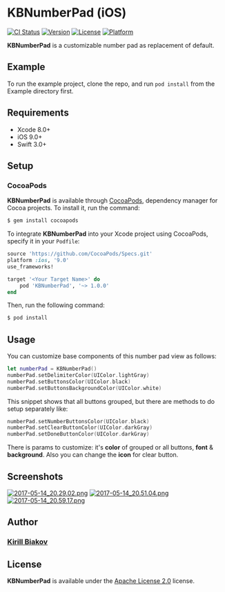 # KBNumberPad (iOS)

[![CI Status](http://img.shields.io/travis/kbiakov/KBNumberPad.svg?style=flat)](https://travis-ci.org/kbiakov/KBNumberPad)
[![Version](https://img.shields.io/cocoapods/v/KBNumberPad.svg?style=flat)](http://cocoapods.org/pods/KBNumberPad)
[![License](https://img.shields.io/cocoapods/l/KBNumberPad.svg?style=flat)](http://cocoapods.org/pods/KBNumberPad)
[![Platform](https://img.shields.io/cocoapods/p/KBNumberPad.svg?style=flat)](http://cocoapods.org/pods/KBNumberPad)

<b>KBNumberPad</b> is a customizable number pad as replacement of default.

## Example
To run the example project, clone the repo, and run `pod install` from the Example directory first.

## Requirements
- Xcode 8.0+
- iOS 9.0+
- Swift 3.0+

## Setup

### CocoaPods
<b>KBNumberPad</b> is available through [CocoaPods](http://cocoapods.org), dependency manager for Cocoa projects. To install it, run the command:
```bash
$ gem install cocoapods
```

To integrate <b>KBNumberPad</b> into your Xcode project using CocoaPods, specify it in your `Podfile`:
```ruby
source 'https://github.com/CocoaPods/Specs.git'
platform :ios, '9.0'
use_frameworks!

target '<Your Target Name>' do
    pod 'KBNumberPad', '~> 1.0.0'
end
```

Then, run the following command:
```bash
$ pod install
```

## Usage
You can customize base components of this number pad view as follows:
```Swift
let numberPad = KBNumberPad()
numberPad.setDelimiterColor(UIColor.lightGray)
numberPad.setButtonsColor(UIColor.black)
numberPad.setButtonsBackgroundColor(UIColor.white)
```

This snippet shows that all buttons grouped, but there are methods to do setup separately like:
```Swift
numberPad.setNumberButtonsColor(UIColor.black)
numberPad.setClearButtonColor(UIColor.darkGray)
numberPad.setDoneButtonColor(UIColor.darkGray)
```

There is params to customize: it's __color__ of grouped or all buttons, __font__ & __background__.
Also you can change the __icon__ for clear button.

## Screenshots
[![2017-05-14_20.29.02.png](https://s3.postimg.org/r1fswvhg3/2017-05-14_20.29.02.png)](https://postimg.org/image/7wcjn42rz/)
[![2017-05-14_20.51.04.png](https://s13.postimg.org/f7akftz3b/2017-05-14_20.51.04.png)](https://postimg.org/image/qwek3sq1v/)
[![2017-05-14_20.59.17.png](https://s12.postimg.org/518601cm5/2017-05-14_20.59.17.png)](https://postimg.org/image/jx6p7mo0p/)

## Author
### [Kirill Biakov](https://github.com/kbiakov)

## License
<b>KBNumberPad</b> is available under the [Apache License 2.0](https://github.com/kbiakov/KBNumberPad/blob/master/LICENSE) license.
